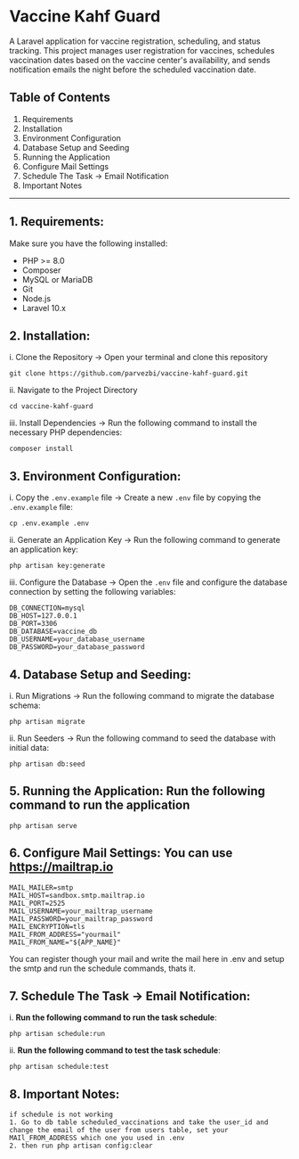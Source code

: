 # Vaccine Kahf Guard

A Laravel application for vaccine registration, scheduling, and status tracking. This project manages user registration for vaccines, schedules vaccination dates based on the vaccine center's availability, and sends notification emails the night before the scheduled vaccination date.

## Table of Contents

1. Requirements
2. Installation
3. Environment Configuration
4. Database Setup and Seeding
5. Running the Application
6. Configure Mail Settings
7. Schedule The Task -> Email Notification
8. Important Notes

---

## 1. **Requirements**:

Make sure you have the following installed:

- PHP >= 8.0
- Composer
- MySQL or MariaDB
- Git
- Node.js
- Laravel 10.x

## 2. **Installation**:

i. Clone the Repository -> Open your terminal and clone this repository

    git clone https://github.com/parvezbi/vaccine-kahf-guard.git


ii. Navigate to the Project Directory

    cd vaccine-kahf-guard

iii. Install Dependencies -> Run the following command to install the necessary PHP dependencies:

    composer install

## 3. **Environment Configuration**:

i. Copy the `.env.example` file -> Create a new `.env` file by copying the `.env.example` file:

    cp .env.example .env

ii. Generate an Application Key -> Run the following command to generate an application key:

    php artisan key:generate

iii. Configure the Database -> Open the `.env` file and configure the database connection by setting the following variables:

    DB_CONNECTION=mysql
    DB_HOST=127.0.0.1
    DB_PORT=3306
    DB_DATABASE=vaccine_db
    DB_USERNAME=your_database_username
    DB_PASSWORD=your_database_password
    

## 4. **Database Setup and Seeding**:

i. Run Migrations -> Run the following command to migrate the database schema:

    php artisan migrate

ii. Run Seeders -> Run the following command to seed the database with initial data:

    php artisan db:seed

## 5. **Running the Application**: Run the following command to run the application

    php artisan serve

## 6. **Configure Mail Settings**: You can use https://mailtrap.io

    MAIL_MAILER=smtp
    MAIL_HOST=sandbox.smtp.mailtrap.io
    MAIL_PORT=2525
    MAIL_USERNAME=your_mailtrap_username
    MAIL_PASSWORD=your_mailtrap_password
    MAIL_ENCRYPTION=tls
    MAIL_FROM_ADDRESS="yourmail"
    MAIL_FROM_NAME="${APP_NAME}"

   You can register though your mail and write the mail here in .env and setup the smtp and run the schedule commands, thats it.

## 7. **Schedule The Task -> Email Notification**:

i. **Run the following command to run the task schedule**:
    
    php artisan schedule:run

ii. **Run the following command to test the task schedule**:

    php artisan schedule:test

## 8. **Important Notes**:
	if schedule is not working
	1. Go to db table scheduled_vaccinations and take the user_id and change the email of the user from users table, set your MAIl_FROM_ADDRESS which one you used in .env
	2. then run php artisan config:clear
